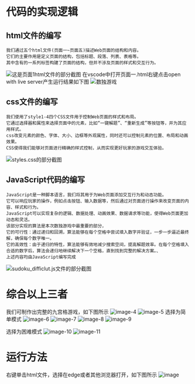 # 代码的实现逻辑
## html文件的编写
    我们通过五个html文件(页面一~页面五)描述Web页面的结构和内容。
    它们的主要作用是定义页面的结构，包括标题、段落、列表、表格等。
    其中含有的一系列标签构建了页面的结构，但并不涉及页面的样式和交互行为。
![这是页面1html文件的部分截图](https://github.com/xgm666/-kk/assets/97886841/3be0c7fa-bebe-4525-b695-5372ae3ef65c)
在vscode中打开页面一.html右键点击open with live server产生运行结果如下图
![数独游戏](https://github.com/xgm666/-kk/assets/97886841/a53bfd72-3153-4b0c-86a6-56b02fd5d585)
## css文件的编写
    我们使用了style1-4四个CSS文件用于控制Web页面的样式和布局。
    它通过选择器和属性来选择页面中的元素，比如“一键解题”、“重新生成”等按钮等，并为其应用样式。
    css改变元素的颜色、字体、大小、边框等外观属性，同时还可以控制元素的位置、布局和动画效果。
    CSS使得我们能够对页面进行精确的样式控制，从而实现更好玩家的游戏交互体验。
![styles.css的部分截图](https://github.com/xgm666/-kk/assets/97886841/d8f9daaa-2bf5-4797-a0b7-553e0321f7ed)
## JavaScript代码的编写
    JavaScript是一种脚本语言，我们将其用于为Web页面添加交互行为和动态功能。
    它可以响应玩家的操作，例如点击按钮、输入数据等，然后通过对页面进行操作来改变页面的内容、样式和行为。
    JavaScript可以实现复杂的逻辑、数据处理、动画效果、数据请求等功能，使得Web页面更加动态和灵活。
    该部分实现的算法是本次数独游戏中最重要的部分，
    它的可行性：通过递归和回溯，算法能够在每个空格中尝试填入数字并验证，一步一步逼近最终解，确保每个数字唯一。
    它的高效性：由于递归的特性，算法能够有效地减少搜索空间，提高解题效率。在每个空格填入合适的数字后，算法会递归地继续解决下一个空格，直到找到完整的解决方案。、
    上述内容均由JavaScript编写完成
![sudoku_difficlut.js文件的部分截图](https://github.com/xgm666/-kk/assets/97886841/95886d76-a0a2-447e-95a1-91e4884c3569)
# 综合以上三者
我们可制作出完整的九宫格游戏，如下图所示
![image-4](https://github.com/xgm666/-kk/assets/97886841/e37ae85e-29d2-4275-b98b-3e803b5a88c3)
![image-5](https://github.com/xgm666/-kk/assets/97886841/dc159e4e-7769-456f-a706-52e11ac22de0)
选择为简单模式
![image-6](https://github.com/xgm666/-kk/assets/97886841/3aa5abe4-926b-4704-92fe-dd139e63617f)
![image-7](https://github.com/xgm666/-kk/assets/97886841/5381a35e-cfa9-4722-8d44-8b37b8da8e36)
![image-8](https://github.com/xgm666/-kk/assets/97886841/27f4b84f-7a01-4977-810f-e8cec4f1992a)
![image-9](https://github.com/xgm666/-kk/assets/97886841/adeefa69-868f-42eb-ac55-d1f55ca32fae)

选择为困难模式
![image-10](https://github.com/xgm666/-kk/assets/97886841/83b8f078-64ed-4d19-b367-c1a3b8b711cc)
![image-11](https://github.com/xgm666/-kk/assets/97886841/69db7177-f7e6-4310-b3f4-a98f817d2ea3)
# 运行方法
右键单击html文件，选择在edge或者其他浏览器打开，如下图所示
![image](https://github.com/xgm666/-kk/assets/97886841/338a1260-fe99-46bc-98cc-83882ade986d)
